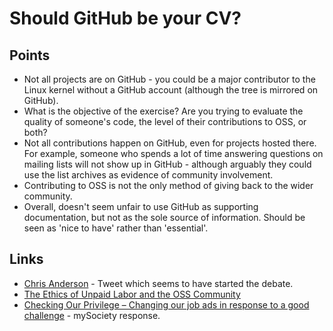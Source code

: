 Should GitHub be your CV?
=========================

Points
------

 * Not all projects are on GitHub - you could be a major contributor to the Linux kernel without a GitHub account (although the tree is mirrored on GitHub).
 * What is the objective of the exercise? Are you trying to evaluate the quality of someone's code, the level of their contributions to OSS, or both?
 * Not all contributions happen on GitHub, even for projects hosted there. For example, someone who spends a lot of time answering questions on mailing lists will not show up in GitHub - although arguably they could use the list archives as evidence of community involvement.
 * Contributing to OSS is not the only method of giving back to the wider community.
 * Overall, doesn't seem unfair to use GitHub as supporting documentation, but not as the sole source of information. Should be seen as 'nice to have' rather than 'essential'.

Links
-----

 * [Chris Anderson](https://twitter.com/chr1sa/statuses/395388032976556032) - Tweet which seems to have started the debate.
 * [The Ethics of Unpaid Labor and the OSS Community](http://ashedryden.com/blog/the-ethics-of-unpaid-labor-and-the-oss-community)
 * [Checking Our Privilege – Changing our job ads in response to a good challenge](http://www.mysociety.org/2013/11/29/checking-our-privilege-changing-our-job-ads-in-response-to-a-good-challenge/) - mySociety response.
